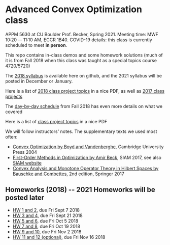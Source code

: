 # Advanced Convex Optimization class
APPM 5630 at CU Boulder
Prof. Becker, Spring 2021. Meeting time: MWF 10:20 -- 11:10 AM, ECCR 1B40.  COVID-19 details: this class is currently scheduled to meet **in person**.

This repo contains in-class demos and some homework solutions (much of it is from Fall 2018 when this class was taught as a special topics course 4720/5720)

The [2018 syllabus](APPM4720_5720_Fall2018_Syllabus.pdf) is available here on github, and the 2021 syllabus will be posted in December or January.

Here is a list of [2018 class project topics](SlideshowAllPresentations_4720Fall18.pdf) in a nice PDF, as well as [2017 class projects](https://amath.colorado.edu/faculty/becker/SlideshowAllPresentations_4720Spr17.pdf)

The [day-by-day schedule](Fall2018_day-by-day_schedule.pdf) from Fall 2018 has even more details on what we covered

Here is a list of [class project topics](SlideshowAllPresentations_4720Fall18.pdf) in a nice PDF

We will follow instructors' notes. The supplementary texts we used most often:
- [Convex Optimization by Boyd and Vandenberghe](http://www.stanford.edu/~boyd/cvxbook/), Cambridge University Press 2004
- [First-Order Methods in Optimization by Amir Beck](https://epubs.siam.org/doi/book/10.1137/1.9781611974997), SIAM 2017, see also [SIAM website](http://bookstore.siam.org/mo25/)
- [Convex Analysis and Monotone Operator Theory in Hilbert Spaces by Bauschke and Combettes](https://link.springer.com/book/10.1007%2F978-3-319-48311-5), 2nd edition, Springer 2017

## Homeworks (2018) -- 2021 Homeworks will be posted later
- [HW 1 and 2](Homeworks/appm47205720fall18homework01-02.pdf), due Fri Sept 7 2018
- [HW 3 and 4](Homeworks/appm47205720fall18homework03-4.pdf), due Fri Sept 21 2018
- [HW 5 and 6](Homeworks/appm47205720fall18homework05-6.pdf), due Fri Oct 5 2018
- [HW 7 and 8](Homeworks/appm47205720fall18homework07-8.pdf), due Fri Oct 19 2018
- [HW 9 and 10](Homeworks/appm47205720fall18homework09-10.pdf), due Fri Nov 2 2018
- [HW 11 and 12 (optional)](Homeworks/appm47205720fall18homework11-12.pdf), due Fri Nov 16 2018
